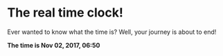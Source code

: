 # The real time clock!

Ever wanted to know what the time is? Well, your journey is about to end!

**The time is Nov 02, 2017, 06:50**